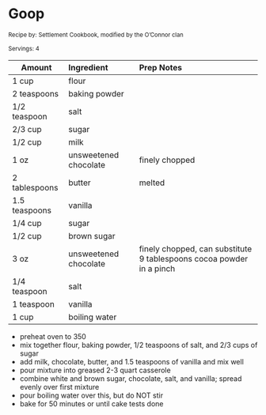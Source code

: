 # Goop

<small>Recipe by: Settlement Cookbook, modified by the O’Connor clan</small>

<small>Servings: 4</small>

| Amount        | Ingredient            | Prep Notes                                                           |
| ------------- | :-------------------- | :------------------------------------------------------------------- |
| 1 cup         | flour                 |                                                                      |
| 2 teaspoons   | baking powder         |                                                                      |
| 1/2 teaspoon  | salt                  |                                                                      |
| 2/3 cup       | sugar                 |                                                                      |
| 1/2 cup       | milk                  |                                                                      |
| 1 oz          | unsweetened chocolate | finely chopped                                                       |
| 2 tablespoons | butter                | melted                                                               |
| 1.5 teaspoons | vanilla               |                                                                      |
| 1/4 cup       | sugar                 |                                                                      |
| 1/2 cup       | brown sugar           |                                                                      |
| 3 oz          | unsweetened chocolate | finely chopped, can substitute 9 tablespoons cocoa powder in a pinch |
| 1/4 teaspoon  | salt                  |                                                                      |
| 1 teaspoon    | vanilla               |                                                                      |
| 1 cup         | boiling water         |                                                                      |

- preheat oven to 350
- mix together flour, baking powder, 1/2 teaspoons of salt, and 2/3 cups of sugar
- add milk, chocolate, butter, and 1.5 teaspoons of vanilla and mix well
- pour mixture into greased 2-3 quart casserole
- combine white and brown sugar, chocolate, salt, and vanilla; spread evenly over first mixture
- pour boiling water over this, but do NOT stir
- bake for 50 minutes or until cake tests done

<!-- Tags:
- chocolate
- cake
- vegetarian
-->